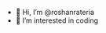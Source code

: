 - 👋 Hi, I’m @roshanrateria
- 👀 I’m interested in coding


<!---
roshanrateria/roshanrateria is a ✨ special ✨ repository because its `README.md` (this file) appears on your GitHub profile.
You can click the Preview link to take a look at your changes.
--->
